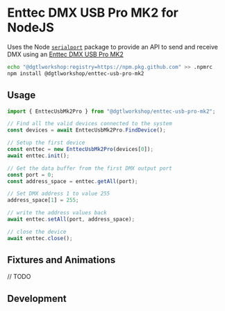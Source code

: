 # Enttec DMX USB Pro MK2 for NodeJS

Uses the Node [`serialport`](https://serialport.io/) package to provide an API to send and receive DMX using an [Enttec DMX USB Pro MK2](https://www.enttec.com/product/uncategorized/dmx-usb-pro-interface/)

```bash
echo "@dgtlworkshop:registry=https://npm.pkg.github.com" >> .npmrc
npm install @dgtlworkshop/enttec-usb-pro-mk2
```

## Usage

```js
import { EnttecUsbMk2Pro } from "@dgtlworkshop/enttec-usb-pro-mk2";

// Find all the valid devices connected to the system
const devices = await EnttecUsbMk2Pro.FindDevice();

// Setup the first device
const enttec = new EnttecUsbMk2Pro(devices[0]);
await enttec.init();

// Get the data buffer from the first DMX output port
const port = 0;
const address_space = enttec.getAll(port);

// Set DMX address 1 to value 255
address_space[1] = 255;

// write the address values back
await enttec.setAll(port, address_space);

// close the device
await enttec.close();
```

## Fixtures and Animations

// TODO

## Development
